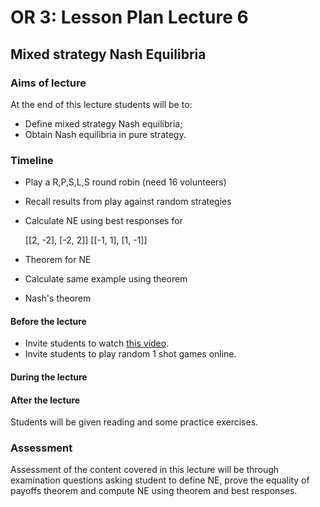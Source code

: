 # OR 3: Lesson Plan Lecture 6
## Mixed strategy Nash Equilibria

### Aims of lecture

At the end of this lecture students will be to:

- Define mixed strategy Nash equilibria;
- Obtain Nash equilibria in pure strategy.

### Timeline

- Play a R,P,S,L,S round robin (need 16 volunteers)

- Recall results from play against random strategies

- Calculate NE using best responses for


    [[2, -2], [-2, 2]]
    [[-1, 1], [1, -1]]

- Theorem for NE

- Calculate same example using theorem

- Nash's theorem

#### Before the lecture

- Invite students to watch [this video](http://youtu.be/poYucyX7-gE).
- Invite students to play random 1 shot games online.

#### During the lecture


#### After the lecture

Students will be given reading and some practice exercises.

### Assessment

Assessment of the content covered in this lecture will be through examination questions asking student to define NE, prove the equality of payoffs theorem and compute NE using theorem and best responses.
